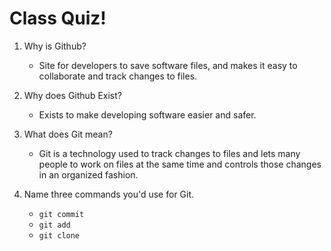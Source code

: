 # Class Quiz!

1. Why is Github?
   - Site for developers to save software files, and makes it easy to collaborate and track changes to files. 

2. Why does Github Exist?
   - Exists to make developing software easier and safer. 

3. What does Git mean?
   - Git is a technology used to track changes to files and lets many people to work on files at the same time and controls those changes in an organized fashion.

4. Name three commands you'd use for Git.
   - `git commit`
   - `git add`
   - `git clone`
